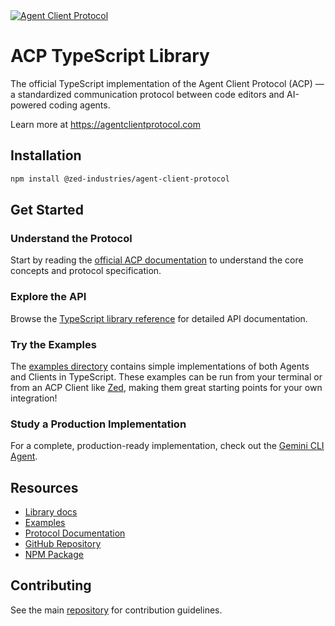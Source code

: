 <a href="https://agentclientprotocol.com/" >
  <img alt="Agent Client Protocol" src="https://zed.dev/img/acp/banner-dark.webp">
</a>

# ACP TypeScript Library

The official TypeScript implementation of the Agent Client Protocol (ACP) — a standardized communication protocol between code editors and AI-powered coding agents.

Learn more at https://agentclientprotocol.com

## Installation

```bash
npm install @zed-industries/agent-client-protocol
```

## Get Started

### Understand the Protocol

Start by reading the [official ACP documentation](https://agentclientprotocol.com) to understand the core concepts and protocol specification.

### Explore the API

Browse the [TypeScript library reference](https://zed-industries.github.io/agent-client-protocol) for detailed API documentation.

### Try the Examples

The [examples directory](https://github.com/zed-industries/agent-client-protocol/tree/main/typescript/examples) contains simple implementations of both Agents and Clients in TypeScript. These examples can be run from your terminal or from an ACP Client like [Zed](https://zed.dev), making them great starting points for your own integration!

### Study a Production Implementation

For a complete, production-ready implementation, check out the [Gemini CLI Agent](https://github.com/google-gemini/gemini-cli/blob/main/packages/cli/src/zed-integration/zedIntegration.ts).

## Resources

- [Library docs](https://zed-industries.github.io/agent-client-protocol)
- [Examples](https://github.com/zed-industries/agent-client-protocol/tree/main/typescript/examples)
- [Protocol Documentation](https://agentclientprotocol.com)
- [GitHub Repository](https://github.com/zed-industries/agent-client-protocol)
- [NPM Package](https://www.npmjs.com/package/@zed-industries/agent-client-protocol)

## Contributing

See the main [repository](https://github.com/zed-industries/agent-client-protocol) for contribution guidelines.
